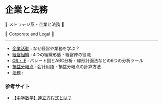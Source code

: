 # 企業と法務

:dog: ストラテジ系 - 企業と法務 :dog:

:dog: Corporate and Legal :dog:

---

- [企業活動](corporate_activities.md) : なぜ経営や業務を学ぶ？
- [経営組織](management_organization.md) : 4つの組織形態・経営陣の役職
- [OR・IE](or_ie.md) : パレート図とABC分析・線形計画法などの6つの分析ツール
- [損益分岐点](break_even_point.md) : 会計用語・損益分岐点の計算方法
- [法務](legal.dm) :

### 参考サイト

- [【中学数学】連立方程式とは？](https://std-ie.jp/tips/tips228.html)

